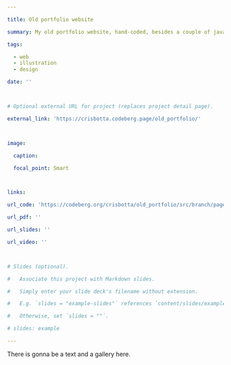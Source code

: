 ```yaml
---

title: Old portfolio website

summary: My old portfolio website, hand-coded, besides a couple of javascript libraries.

tags:

  - web
  - illustration
  - design

date: ''



# Optional external URL for project (replaces project detail page).

external_link: 'https://crisbotta.codeberg.page/old_portfolio/'



image: 

  caption: 

  focal_point: Smart



links:

url_code: 'https://codeberg.org/crisbotta/old_portfolio/src/branch/pages'

url_pdf: ''

url_slides: ''

url_video: ''



# Slides (optional).

#   Associate this project with Markdown slides.

#   Simply enter your slide deck's filename without extension.

#   E.g. `slides = "example-slides"` references `content/slides/example-slides.md`.

#   Otherwise, set `slides = ""`.

# slides: example

---
```



There is gonna be a text and a gallery here.
